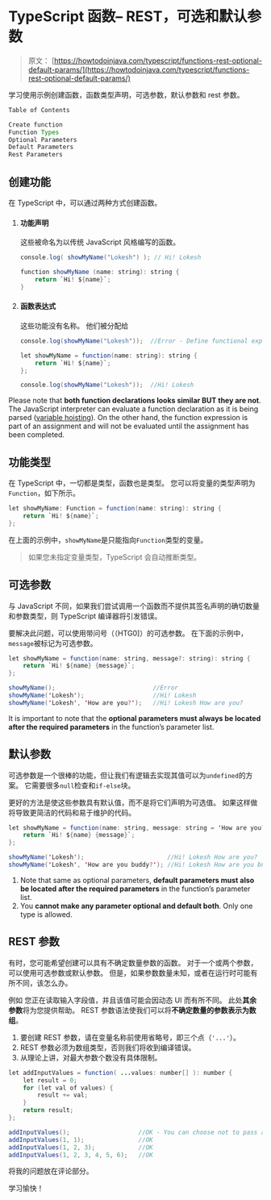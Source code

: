 # TypeScript 函数– REST，可选和默认参数

> 原文： [https://howtodoinjava.com/typescript/functions-rest-optional-default-params/](https://howtodoinjava.com/typescript/functions-rest-optional-default-params/)

学习使用示例创建函数，函数类型声明，可选参数，默认参数和 rest 参数。

```java
Table of Contents

Create function
Function Types
Optional Parameters
Default Parameters
Rest Parameters
```

## 创建功能

在 TypeScript 中，可以通过两种方式创建函数。

1.  #### 功能声明

    这些被命名为以传统 JavaScript 风格编写的函数。

    ```java
    console.log( showMyName("Lokesh") ); // Hi! Lokesh

    function showMyName (name: string): string { 
        return `Hi! ${name}`; 
    } 

    ```

2.  #### 函数表达式

    这些功能没有名称。 他们被分配给

    ```java
    console.log(showMyName("Lokesh"));	//Error - Define functional expression first.

    let showMyName = function(name: string): string { 
        return `Hi! ${name}`; 
    };

    console.log(showMyName("Lokesh"));	//Hi! Lokesh 

    ```

Please note that **both function declarations looks similar BUT they are not**. The JavaScript interpreter can evaluate a function declaration as it is being parsed ([variable hoisting](https://howtodoinjava.com/typescript/javascript-variable-hoisting/)). On the other hand, the function expression is part of an assignment and will not be evaluated until the assignment has been completed.

## 功能类型

在 TypeScript 中，一切都是类型，函数也是类型。 您可以将变量的类型声明为`Function`，如下所示。

```java
let showMyName: Function = function(name: string): string { 
    return `Hi! ${name}`; 
};

```

在上面的示例中，`showMyName`是只能指向`Function`类型的变量。

> 如果您未指定变量类型，TypeScript 会自动推断类型。

## 可选参数

与 JavaScript 不同，如果我们尝试调用一个函数而不提供其签名声明的确切数量和参数类型，则 TypeScript 编译器将引发错误。

要解决此问题，可以使用带问号（（HTG0]）的可选参数。 在下面的示例中，`message`被标记为可选参数。

```java
let showMyName = function(name: string, message?: string): string { 
    return `Hi! ${name} {message}`; 
};

showMyName();							//Error
showMyName('Lokesh');					//Hi! Lokesh 
showMyName('Lokesh', 'How are you?');	//Hi! Lokesh How are you?

```

It is important to note that the **optional parameters must always be located after the required parameters** in the function’s parameter list.

## 默认参数

可选参数是一个很棒的功能，但让我们有逻辑去实现其值可以为`undefined`的方案。 它需要很多`null`检查和`if-else`块。

更好的方法是使这些参数具有默认值，而不是将它们声明为可选值。 如果这样做将导致更简洁的代码和易于维护的代码。

```java
let showMyName = function(name: string, message: string = 'How are you?'): string { 
    return `Hi! ${name} {message}`; 
};

showMyName('Lokesh');						//Hi! Lokesh How are you?
showMyName('Lokesh', 'How are you buddy?');	//Hi! Lokesh How are you buddy?	

```

1) Note that same as optional parameters, **default parameters must also be located after the required parameters** in the function’s parameter list.
2) You **cannot make any parameter optional and default both**. Only one type is allowed.

## REST 参数

有时，您可能希望创建可以具有不确定数量参数的函数。 对于一个或两个参数，可以使用可选参数或默认参数。 但是，如果参数数量未知，或者在运行时可能有所不同，该怎么办。

例如 您正在读取输入字段值，并且该值可能会因动态 UI 而有所不同。 此处**其余参数**将为您提供帮助。 REST 参数语法使我们可以将**不确定数量的参数表示为数组**。

1.  要创建 REST 参数，请在变量名称前使用省略号，即三个点（`'...'`）。
2.  REST 参数必须为数组类型，否则我们将收到编译错误。
3.  从理论上讲，对最大参数个数没有具体限制。

```java
let addInputValues = function( ...values: number[] ): number { 
    let result = 0; 
    for (let val of values) { 
        result += val; 
    } 
    return result; 
};

addInputValues();					//OK - You can choose not to pass anything as well
addInputValues(1, 1);				//OK
addInputValues(1, 2, 3);			//OK
addInputValues(1, 2, 3, 4, 5, 6);	//OK

```

将我的问题放在评论部分。

学习愉快！